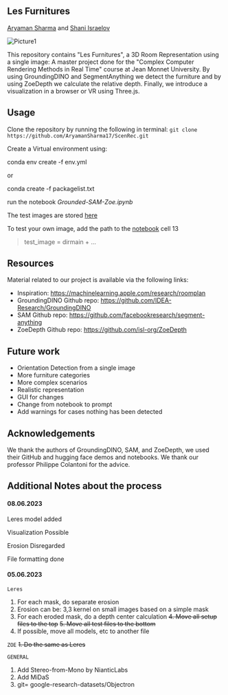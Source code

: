 ## Les Furnitures 
[Aryaman Sharma](https://github.com/AryamanSharma17) and [Shani Israelov](https://github.com/shani1610)

![Picture1](https://github.com/AryamanSharma17/ScenRec/assets/56839113/e611fdc5-b539-40f9-b73e-09ab3187a51d)

This repository contains "Les Furnitures", a 3D Room Representation using a single image: A master project done for the "Complex Computer Rendering Methods in Real Time" course at Jean Monnet University. By using GroundingDINO and SegmentAnything we detect the furniture and by using ZoeDepth we calculate the relative depth. 
Finally, we introduce a visualization in a browser or VR using Three.js.

## Usage
Clone the repository by running the following in terminal:
``
git clone https://github.com/AryamanSharma17/ScenRec.git
``

Create a Virtual environment using: 

conda env create -f env.yml

or

conda create -f packagelist.txt

run the notebook *Grounded-SAM-Zoe.ipynb*

The test images are stored [here](https://github.com/AryamanSharma17/ScenRec/tree/master/Resource/Test_images)

To test your own image, add the path to the [notebook](https://github.com/AryamanSharma17/ScenRec/blob/master/Grounded-SAM-Zoe.ipynb) cell 13
>test_image = dirmain + ...

## Resources

Material related to our project is available via the following links:

- Inspiration: https://machinelearning.apple.com/research/roomplan
- GroundingDINO Github repo: https://github.com/IDEA-Research/GroundingDINO
- SAM Github repo: https://github.com/facebookresearch/segment-anything
- ZoeDepth Github repo: https://github.com/isl-org/ZoeDepth

## Future work 
* Orientation Detection from a single image 
* More furniture categories
* More complex scenarios 
* Realistic representation 
* GUI for changes
* Change from notebook to prompt 
* Add warnings for cases nothing has been detected

## Acknowledgements

We thank the authors of GroundingDINO, SAM, and ZoeDepth, we used their GitHub and hugging face demos and notebooks. 
We thank our professor Philippe Colantoni for the advice. 

## Additional Notes about the process

#### 08.06.2023

Leres model added

Visualization Possible

Erosion Disregarded

File formatting done

#### 05.06.2023
`Leres`
1. For each mask, do separate erosion
2. Erosion can be: 3,3 kernel on small images based on a simple mask
3. For each eroded mask, do a depth center calculation
~~4. Move all setup files to the top~~
~~5. Move all test files to the bottom~~
6. If possible, move all models, etc to another file

 
`ZOE`
~~1. Do the same as Leres~~


`GENERAL`
1. Add Stereo-from-Mono by NianticLabs
2. Add MiDaS
3. git= google-research-datasets/Objectron

